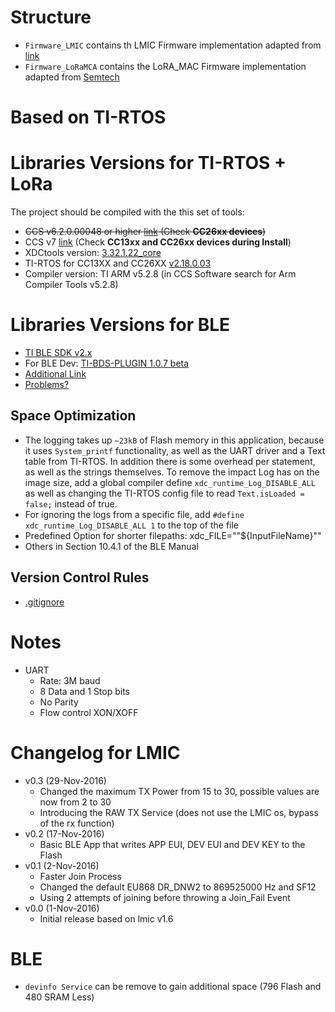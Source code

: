 # Structure
* ```Firmware_LMIC``` contains th LMIC Firmware implementation adapted from [link](https://github.com/matthijskooijman/arduino-lmic)
* ```Firmware_LoRaMCA``` contains the LoRA_MAC Firmware implementation adapted from [Semtech](https://github.com/Lora-net/LoRaMac-node)

# Based on TI-RTOS
# Libraries Versions for TI-RTOS + LoRa
The project should be compiled with the this set of tools:
* ~~CCS v6.2.0.00048 or higher [link](http://www.ti.com/tool/ccstudio) (Check **CC26xx devices**)~~
* CCS v7 [link](http://processors.wiki.ti.com/index.php/Download_CCS) (Check **CC13xx and CC26xx devices during Install**)
* XDCtools version: [3.32.1.22_core](http://software-dl.ti.com/dsps/dsps_public_sw/sdo_sb/targetcontent/index.html)
* TI-RTOS for CC13XX and CC26XX [v2.18.0.03](http://software-dl.ti.com/dsps/dsps_public_sw/sdo_sb/targetcontent/tirtos/index.html)
* Compiler version: TI ARM v5.2.8 (in CCS Software search for Arm Compiler Tools v5.2.8)

# Libraries Versions for BLE
* [TI BLE SDK v2.x](http://www.ti.com/tool/ble-stack?DCMP=wbu-blestack&HQS=ble-stack)
* For BLE Dev: [TI-BDS-PLUGIN 1.0.7 beta](http://software-dl.ti.com/lprf/bds/ti-bds-plugin.html)
* [Additional Link](http://software-dl.ti.com/lprf/simplelink_academy/overview.html#introduction)
* [Problems?](http://processors.wiki.ti.com/index.php/CC2640_Porting_Projects#Porting_BLEv2.2.0_Projects_to_BLEv2.2.1)

## Space Optimization
* The logging takes up ```~23kB``` of Flash memory in this application, because it uses ```System_printf``` functionality, as well as the UART driver and a Text table from TI-RTOS. In addition there is some overhead per statement, as well as the strings themselves. To remove the impact Log has on the image size, add a global compiler define ```xdc_runtime_Log_DISABLE_ALL``` as well as changing the TI-RTOS config file to read ```Text.isLoaded = false;``` instead of true.
* For ignoring the logs from a specific file,  add ```#define xdc_runtime_Log_DISABLE_ALL 1``` to the top of the file
* Predefined Option for shorter filepaths: xdc_FILE="\"${InputFileName}\""
* Others in Section 10.4.1  of the BLE Manual

## Version Control Rules
* [.gitignore](http://processors.wiki.ti.com/index.php/Source_control_with_CCS)

# Notes

* UART
  * Rate: 3M baud
  * 8 Data and 1 Stop bits
  * No Parity
  * Flow control XON/XOFF

# Changelog for LMIC
* v0.3 (29-Nov-2016)
  * Changed the maximum TX Power from 15 to 30, possible values are now from 2 to 30 
  * Introducing the RAW TX Service (does not use the LMIC os, bypass of the rx function) 
* v0.2 (17-Nov-2016)
  * Basic BLE App that writes APP EUI, DEV EUI and DEV KEY to the Flash
* v0.1 (2-Nov-2016)
  * Faster Join Process
  * Changed the default EU868 DR_DNW2 to 869525000 Hz and SF12
  * Using 2 attempts of joining before throwing a Join_Fail Event
* v0.0 (1-Nov-2016)
  * Initial release based on lmic v1.6

# BLE
* ```devinfo Service``` can be remove to gain additional space (796 Flash and 480 SRAM Less)
